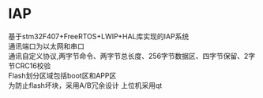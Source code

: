 # IAP
基于stm32F407+FreeRTOS+LWIP+HAL库实现的IAP系统<br/>
通讯端口为以太网和串口<br/>
通讯自定义协议,两字节命令、两字节总长度、256字节数据区、四字节保留、2字节CRC16校验<br/>
Flash划分区域包括boot区和APP区<br/>
为防止flash坏块，采用A/B冗余设计
上位机采用qt
